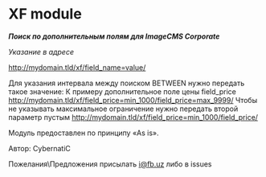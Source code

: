 XF module
===========
***Поиск по дополнительным полям для ImageCMS Corporate***

_Указание в адресе_


http://mydomain.tld/xf/field_name=value/

Для указания интервала между поиском BETWEEN нужно передать такое значение:
К примеру дополнительное поле цены field_price
http://mydomain.tld/xf/field_price=min_1000/field_price=max_9999/
Чтобы не указывать максимальное ограничение нужно передать второй параметр пустым
http://mydomain.tld/xf/field_price=min_1000/field_price/

Модуль предоставлен по принципу «As is».

Автор: CybernatiC

Пожелания\Предложения присылать
i@fb.uz либо в issues